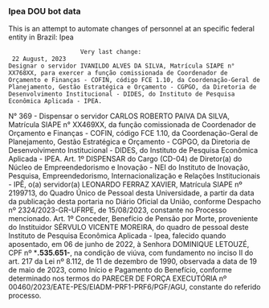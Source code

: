  ### Ipea DOU bot data
 This is an attempt to automate changes of personnel at an specific federal entity in Brazil: Ipea
 
                        Very last change: 
 	 22 August, 2023
	Designar o servidor IVANILDO ALVES DA SILVA, Matrícula SIAPE n° XX768XX, para exercer a função comissionada de Coordenador de Orçamento e Finanças - COFIN, código FCE 1.10, da Coordenação-Geral de Planejamento, Gestão Estratégica e Orçamento - CGPGO, da Diretoria de Desenvolvimento Institucional - DIDES, do Instituto de Pesquisa Econômica Aplicada - IPEA.
N° 369 - Dispensar o servidor CARLOS ROBERTO PAIVA DA SILVA, Matrícula SIAPE n° XX469XX, da função comissionada de Coordenador de Orçamento e Finanças - COFIN, código FCE 1.10, da Coordenação-Geral de Planejamento, Gestão Estratégica e Orçamento - CGPGO, da Diretoria de Desenvolvimento Institucional - DIDES, do Instituto de Pesquisa Econômica Aplicada - IPEA.
Art. 1º DISPENSAR do Cargo (CD-04) de Diretor(a) do Núcleo de Empreendedorismo e Inovação - NEI do Instituto de Inovação, Pesquisa, Empreendedorismo, Internacionalização e Relações Institucionais - IPÊ, o(a) servidor(a) LEONARDO FERRAZ XAVIER, Matrícula SIAPE nº 2199713, do Quadro Único de Pessoal desta Universidade, a partir da data da publicação desta portaria no Diário Oficial da União, conforme Despacho nº 2324/2023-GR-UFRPE, de 15/08/2023, constante no Processo mencionado.
Art. 1º Conceder, Benefício de Pensão por Morte, proveniente do Instituidor SÉRVULO VICENTE MOREIRA, do quadro de pessoal deste Instituto de Pesquisa Econômica Aplicada - Ipea, falecido quando aposentado, em 06 de junho de 2022, à Senhora DOMINIQUE LETOUZÉ, CPF nº ***.535.651-**, na condição de viúva, com fundamento no inciso II do art. 217 da Lei nº 8.112, de 11 de dezembro de 1990, observada a data de 19 de maio de 2023, como Início e Pagamento do Benefício, conforme determinado nos termos do PARECER DE FORÇA EXECUTÓRIA nº 00460/2023/EATE-PES/EIADM-PRF1-PRF6/PGF/AGU, constante do referido processo.
